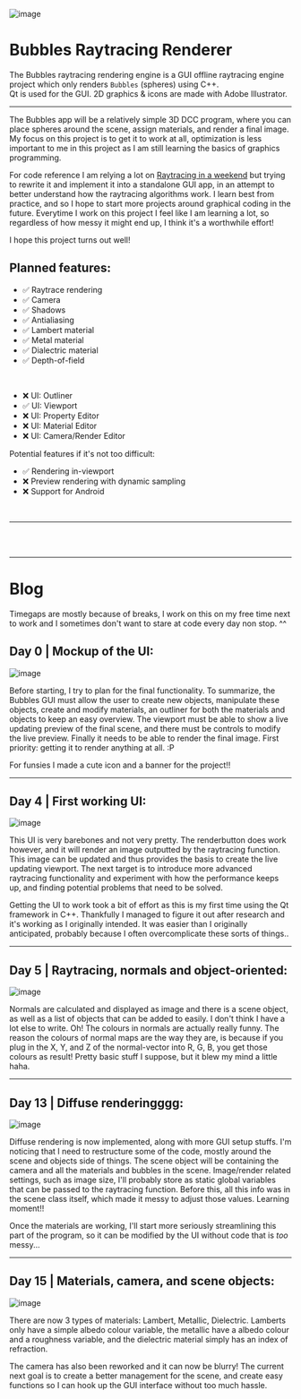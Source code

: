 ![image](https://github.com/MaxineCodes/Bubbles/blob/master/Bubbles/img/banner.png)

# Bubbles Raytracing Renderer
 
The Bubbles raytracing rendering engine is a GUI offline raytracing engine project which only renders `Bubbles` (spheres) using C++. <br/>
Qt is used for the GUI. 2D graphics & icons are made with Adobe Illustrator.

---

The Bubbles app will be a relatively simple 3D DCC program, where you can place spheres around the scene, assign materials, and render a final image. <br/>
My focus on this project is to get it to work at all, optimization is less important to me in this project as I am still learning the basics of graphics programming.

For code reference I am relying a lot on [Raytracing in a weekend](https://raytracing.github.io/) but trying to rewrite it and implement it into a standalone GUI app, in an attempt to better understand how the raytracing algorithms work. I learn best from practice, and so I hope to start more projects around graphical coding in the future. Everytime I work on this project I feel like I am learning a lot, so regardless of how messy it might end up, I think it's a worthwhile effort!

I hope this project turns out well!

## Planned features:

- ✅ Raytrace rendering
- ✅ Camera
- ✅ Shadows
- ✅ Antialiasing
- ✅ Lambert material
- ✅ Metal material
- ✅ Dialectric material
- ✅ Depth-of-field
<br/>

- ❌ UI: Outliner
- ✅ UI: Viewport
- ❌ UI: Property Editor
- ❌ UI: Material Editor
- ❌ UI: Camera/Render Editor

Potential features if it's not too difficult:

- ✅ Rendering in-viewport
- ❌ Preview rendering with dynamic sampling
- ❌ Support for Android
<br/>

---

<br/>
<br/>

---

# Blog

Timegaps are mostly because of breaks, I work on this on my free time next to work and I sometimes don't want to stare at code every day non stop. ^^

## Day 0 | Mockup of the UI:

![image](https://github.com/MaxineCodes/Bubbles/blob/master/Blog/UI_Mockup.png)

Before starting, I try to plan for the final functionality. To summarize, the Bubbles GUI must allow the user to create new objects, manipulate these objects, create and modify materials, an outliner for both the materials and objects to keep an easy overview. The viewport must be able to show a live updating preview of the final scene, and there must be controls to modify the live preview. Finally it needs to be able to render the final image. First priority: getting it to render anything at all. :P 

For funsies I made a cute icon and a banner for the project!! 

---

## Day 4 | First working UI:

![image](https://github.com/MaxineCodes/Bubbles/blob/master/Blog/first_ui.jpg)

This UI is very barebones and not very pretty. The renderbutton does work however, and it will render an image outputted by the raytracing function. This image can be updated and thus provides the basis to create the live updating viewport. The next target is to introduce more advanced raytracing functionality and experiment with how the performance keeps up, and finding potential problems that need to be solved.

Getting the UI to work took a bit of effort as this is my first time using the Qt framework in C++. Thankfully I managed to figure it out after research and it's working as I originally intended. It was easier than I originally anticipated, probably because I often overcomplicate these sorts of things..

---

## Day 5 | Raytracing, normals and object-oriented:

![image](https://github.com/MaxineCodes/Bubbles/blob/master/Blog/first_raytrace.jpg)

Normals are calculated and displayed as image and there is a scene object, as well as a list of objects that can be added to easily. I don't think I have a lot else to write. Oh! The colours in normals are actually really funny. The reason the colours of normal maps are the way they are, is because if you plug in the X, Y, and Z of the normal-vector into R, G, B, you get those colours as result! Pretty basic stuff I suppose, but it blew my mind a little haha.

---

## Day 13 | Diffuse renderingggg:

![image](https://github.com/MaxineCodes/Bubbles/blob/master/Blog/first_diffuse.jpg)

Diffuse rendering is now implemented, along with more GUI setup stuffs. I'm noticing that I need to restructure some of the code, mostly around the scene and objects side of things. The scene object will be containing the camera and all the materials and bubbles in the scene. Image/render related settings, such as image size, I'll probably store as static global variables that can be passed to the raytracing function. Before this, all this info was in the scene class itself, which made it messy to adjust those values. Learning moment!!

Once the materials are working, I'll start more seriously streamlining this part of the program, so it can be modified by the UI without code that is _too_ messy...

---

## Day 15 | Materials, camera, and scene objects:

![image](https://github.com/MaxineCodes/Bubbles/blob/master/Blog/materials.jpg)

There are now 3 types of materials: Lambert, Metallic, Dielectric. Lamberts only have a simple albedo colour variable, the metallic have a albedo colour and a roughness variable, and the dielectric material simply has an index of refraction.

The camera has also been reworked and it can now be blurry! The current next goal is to create a better management for the scene, and create easy functions so I can hook up the GUI interface without too much hassle.